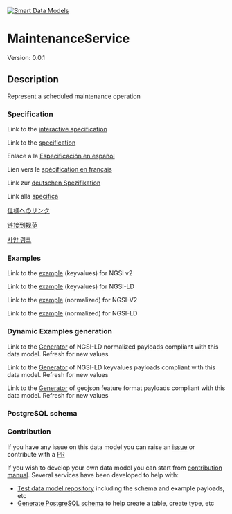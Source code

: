 [![Smart Data Models](https://smartdatamodels.org/wp-content/uploads/2022/01/SmartDataModels_logo.png "Logo")](https://smartdatamodels.org)
# MaintenanceService
Version: 0.0.1

## Description 

Represent a scheduled maintenance operation
### Specification

Link to the [interactive specification](https://swagger.lab.fiware.org/?url=https://smart-data-models.github.io/dataModel.PredictiveMaintenance/MaintenanceService/swagger.yaml)

Link to the [specification](https://github.com/smart-data-models/dataModel.PredictiveMaintenance/blob/master/MaintenanceService/doc/spec.md)

Enlace a la [Especificación en español](https://github.com/smart-data-models/dataModel.PredictiveMaintenance/blob/master/MaintenanceService/doc/spec_ES.md)

Lien vers le [spécification en français](https://github.com/smart-data-models/dataModel.PredictiveMaintenance/blob/master/MaintenanceService/doc/spec_FR.md)

Link zur [deutschen Spezifikation](https://github.com/smart-data-models/dataModel.PredictiveMaintenance/blob/master/MaintenanceService/doc/spec_DE.md)

Link alla [specifica](https://github.com/smart-data-models/dataModel.PredictiveMaintenance/blob/master/MaintenanceService/doc/spec_IT.md)

[仕様へのリンク](https://github.com/smart-data-models/dataModel.PredictiveMaintenance/blob/master/MaintenanceService/doc/spec_JA.md)

[链接到规范](https://github.com/smart-data-models/dataModel.PredictiveMaintenance/blob/master/MaintenanceService/doc/spec_ZH.md)

[사양 링크](https://github.com/smart-data-models/dataModel.PredictiveMaintenance/blob/master/MaintenanceService/doc/spec_KO.md)
### Examples

Link to the [example](https://smart-data-models.github.io/dataModel.PredictiveMaintenance/MaintenanceService/examples/example.json) (keyvalues) for NGSI v2

Link to the [example](https://smart-data-models.github.io/dataModel.PredictiveMaintenance/MaintenanceService/examples/example.jsonld) (keyvalues) for NGSI-LD

Link to the [example](https://smart-data-models.github.io/dataModel.PredictiveMaintenance/MaintenanceService/examples/example-normalized.json) (normalized) for NGSI-V2

Link to the [example](https://smart-data-models.github.io/dataModel.PredictiveMaintenance/MaintenanceService/examples/example-normalized.jsonld) (normalized) for NGSI-LD
### Dynamic Examples generation

Link to the [Generator](https://smartdatamodels.org/extra/ngsi-ld_generator.php?schemaUrl=https://raw.githubusercontent.com/smart-data-models/dataModel.PredictiveMaintenance/master/MaintenanceService/schema.json&email=info@smartdatamodels.org) of NGSI-LD normalized payloads compliant with this data model. Refresh for new values

Link to the [Generator](https://smartdatamodels.org/extra/ngsi-ld_generator_keyvalues.php?schemaUrl=https://raw.githubusercontent.com/smart-data-models/dataModel.PredictiveMaintenance/master/MaintenanceService/schema.json&email=info@smartdatamodels.org) of NGSI-LD keyvalues payloads compliant with this data model. Refresh for new values

Link to the [Generator](https://smartdatamodels.org/extra/geojson_features_generator.php?schemaUrl=https://raw.githubusercontent.com/smart-data-models/dataModel.PredictiveMaintenance/master/MaintenanceService/schema.json&email=info@smartdatamodels.org) of geojson feature format payloads compliant with this data model. Refresh for new values
### PostgreSQL schema
### Contribution

 If you have any issue on this data model you can raise an [issue](https://github.com/smart-data-models/dataModel.PredictiveMaintenance/issues)  or contribute with a [PR](https://github.com/smart-data-models/dataModel.PredictiveMaintenance/pulls)

 If you wish to develop your own data model you can start from [contribution manual](https://bit.ly/contribution_manual). Several services have been developed to help with: 
 - [Test data model repository](https://smartdatamodels.org/index.php/data-models-contribution-api/) including the schema and example payloads, etc
 - [Generate PostgreSQL schema](https://smartdatamodels.org/index.php/sql-service/) to help create a table, create type, etc